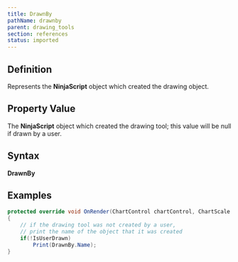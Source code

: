 ```yaml
---
title: DrawnBy
pathName: drawnby
parent: drawing_tools
section: references
status: imported
---
```


## Definition

Represents the **NinjaScript** object which created the drawing object.

## Property Value

The **NinjaScript** object which created the drawing tool; this value will be null if drawn by a user.

## Syntax

**DrawnBy**

## Examples

```csharp
protected override void OnRender(ChartControl chartControl, ChartScale chartScale)
{       
    // if the drawing tool was not created by a user, 
    // print the name of the object that it was created       
    if(!IsUserDrawn)
        Print(DrawnBy.Name);
}
```
